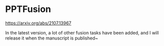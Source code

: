 # PPTFusion

https://arxiv.org/abs/2107.13967

In the latest version, a lot of other fusion tasks have been added, and I will release it when the manuscript is published~
